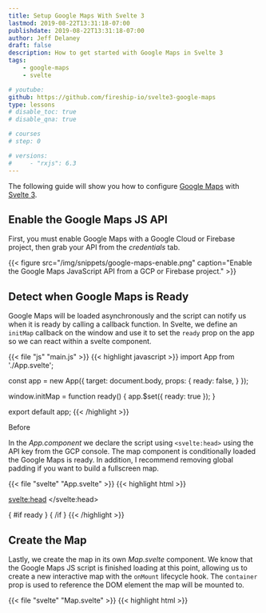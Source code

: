```yaml
---
title: Setup Google Maps With Svelte 3
lastmod: 2019-08-22T13:31:18-07:00
publishdate: 2019-08-22T13:31:18-07:00
author: Jeff Delaney
draft: false
description: How to get started with Google Maps in Svelte 3
tags: 
    - google-maps
    - svelte

# youtube: 
github: https://github.com/fireship-io/svelte3-google-maps
type: lessons
# disable_toc: true
# disable_qna: true

# courses
# step: 0

# versions: 
#     - "rxjs": 6.3
---
```


The following guide will show you how to configure [Google Maps](https://developers.google.com/maps/documentation/javascript/tutorial) with [Svelte 3](https://svelte.dev/). 

## Enable the Google Maps JS API

First, you must enable Google Maps with a Google Cloud or Firebase project, then grab your API from the *credentials* tab. 

{{< figure src="/img/snippets/google-maps-enable.png" caption="Enable the Google Maps JavaScript API from a GCP or Firebase project." >}}

## Detect when Google Maps is Ready

Google Maps will be loaded asynchronously and the script can notify us when it is ready by calling a callback function. In Svelte, we define an `initMap` callback on the window and use it to set the `ready` prop on the app so we can react within a svelte component. 

{{< file "js" "main.js" >}}
{{< highlight javascript >}}
import App from './App.svelte';

const app = new App({
	target: document.body,
	props: {
		ready: false,
	}
});

window.initMap = function ready() {
	app.$set({ ready: true });
}

export default app;
{{< /highlight >}}

Before 

In the *App.component* we declare the script using `<svelte:head>` using the API key from the GCP console. The map component is conditionally loaded the Google Maps is ready. In addition, I recommend removing global padding if you want to build a fullscreen map. 

{{< file "svelte" "App.svelte" >}}
{{< highlight html >}}
<script>
	import Map from './Map.svelte';
	export let ready;
</script>

<svelte:head>
	<script defer async
	src="https://maps.googleapis.com/maps/api/js?key=YOUR_API_KEY&callback=initMap">
	</script>
</svelte:head>

<style>
:global(body) {
	padding: 0;
}
</style>

{ #if ready }
<Map></Map>
{ /if }
{{< /highlight >}}


## Create the Map

Lastly, we create the map in its own *Map.svelte* component. We know that the Google Maps JS script is finished loading at this point, allowing us to create a new interactive map with the `onMount` lifecycle hook. The `container` prop is used to reference the DOM element the map will be mounted to. 

{{< file "svelte" "Map.svelte" >}}
{{< highlight html >}}
<script>
	 import mapStyles from './map-styles'; // optional


	let container;
	let map;
	let zoom = 8;
    let center = {lat: -34.397, lng: 150.644};
    
    import { onMount } from 'svelte';
    
	onMount(async () => {
		map = new google.maps.Map(container, {
            zoom,
			center,
			styles: mapStyles // optional
		});
	});
</script>

<style>
.full-screen {
    width: 100vw;
    height: 100vh;
}
</style>

<div class="full-screen" bind:this={container}></div>
{{< /highlight >}}


{{< figure src="/img/snippets/svelte-google-maps.png" caption="Google Maps running in Svelte 3" >}}

## Optional: Customize the Base Google Map

Use [Google Maps Customization Wizard](https://mapstyle.withgoogle.com/) to change the style of the base map. This will give you a large JSON object of styles you can paste into a file named `map-styles.js` in your project. 

{{< figure src="/img/snippets/custom-google-maps.gif" caption="Use the Google Maps Wizard to customize your app with ease" >}}

Copy the JSON output and add the `export default` statement before pasting. This will make the file easier to work with in Svelte, which uses ES6 import syntax.

{{< file "js" "map-styles.js" >}}
{{< highlight javascript >}}
export default [
    {
      "elementType": "geometry",
      "stylers": [

    // ... other map styles
{{< /highlight >}}
